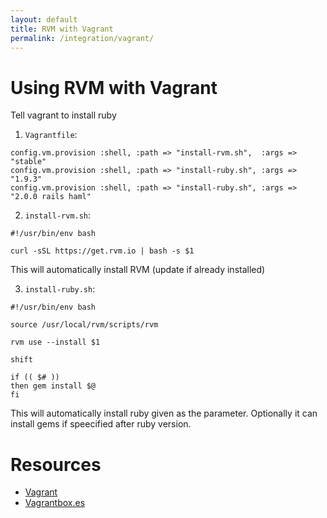 ```yaml
---
layout: default
title: RVM with Vagrant
permalink: /integration/vagrant/
---
```


# Using RVM with Vagrant

Tell vagrant to install ruby

1. `Vagrantfile`:

```
config.vm.provision :shell, :path => "install-rvm.sh",  :args => "stable"
config.vm.provision :shell, :path => "install-ruby.sh", :args => "1.9.3"
config.vm.provision :shell, :path => "install-ruby.sh", :args => "2.0.0 rails haml"
```

2. `install-rvm.sh`:

```
#!/usr/bin/env bash

curl -sSL https://get.rvm.io | bash -s $1
```

This will automatically install RVM (update if already installed)

3. `install-ruby.sh`:

```
#!/usr/bin/env bash

source /usr/local/rvm/scripts/rvm

rvm use --install $1

shift

if (( $# ))
then gem install $@
fi
```

This will automatically install ruby given as the parameter.
Optionally it can install gems if speecified after ruby version.

# Resources

- [Vagrant](http://vagrantup.com/)
- [Vagrantbox.es](http://www.vagrantbox.es/)

